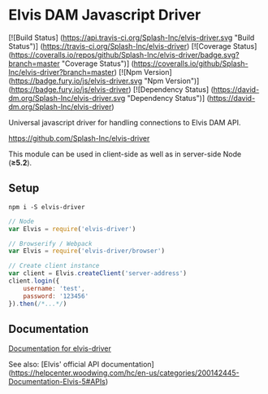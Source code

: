# Elvis DAM Javascript Driver

[![Build Status]
(https://api.travis-ci.org/Splash-Inc/elvis-driver.svg "Build Status")]
(https://travis-ci.org/Splash-Inc/elvis-driver)
[![Coverage Status]
(https://coveralls.io/repos/github/Splash-Inc/elvis-driver/badge.svg?branch=master "Coverage Status")]
(https://coveralls.io/github/Splash-Inc/elvis-driver?branch=master)
[![Npm Version]
(https://badge.fury.io/js/elvis-driver.svg "Npm Version")]
(https://badge.fury.io/js/elvis-driver)
[![Dependency Status]
(https://david-dm.org/Splash-Inc/elvis-driver.svg "Dependency Status")]
(https://david-dm.org/Splash-Inc/elvis-driver)

Universal javascript driver for handling connections to Elvis DAM API.

https://github.com/Splash-Inc/elvis-driver

This module can be used in client-side as well as in server-side Node
(**≥5.2**).

## Setup

```
npm i -S elvis-driver
```

```js
// Node
var Elvis = require('elvis-driver')

// Browserify / Webpack
var Elvis = require('elvis-driver/browser')

// Create client instance
var client = Elvis.createClient('server-address')
client.login({
    username: 'test',
    password: '123456'
}).then(/*...*/)
```

## Documentation

[Documentation for elvis-driver](https://github.com/Splash-Inc/elvis-driver)

See also:
[Elvis' official API documentation]
(https://helpcenter.woodwing.com/hc/en-us/categories/200142445-Documentation-Elvis-5#APIs)